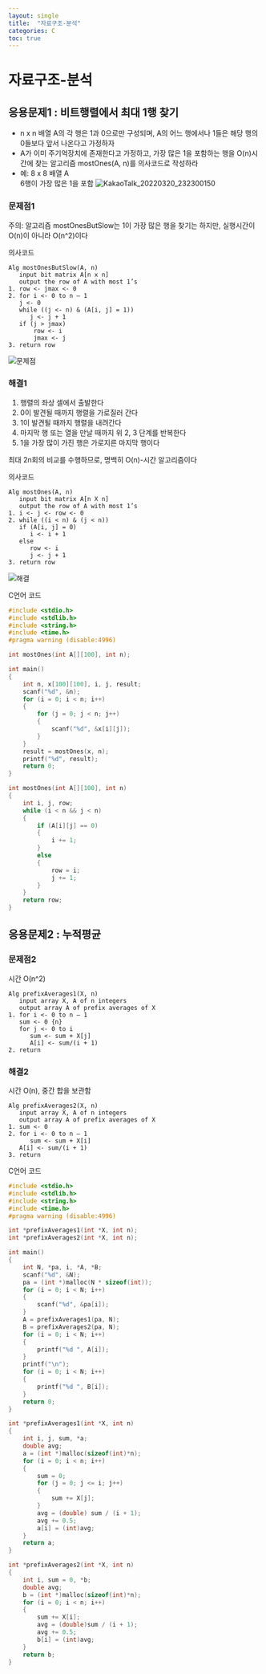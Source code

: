 ```yaml
---
layout: single
title:  "자료구조-분석"
categories: C
toc: true
---
```


# 자료구조-분석

## 응용문제1 : 비트행렬에서 최대 1행 찾기
- n x n 배열 A의 각 행은 1과 0으로만 구성되며, A의 어느 행에서나 1들은 해당 행의 0들보다 앞서 나온다고 가정하자
- A가 이미 주기억장치에 존재한다고 가정하고, 가장 많은 1을 포함하는 행을 O(n)시간에 찾는 알고리즘 mostOnes(A, n)를 의사코드로 작성하라
- 예: 8 x 8 배열 A  
    6행이 가장 많은 1을 포함
![KakaoTalk_20220320_232300150](https://user-images.githubusercontent.com/63334368/159167089-2597e35f-a2af-4807-ab32-c85babe6cb41.png)

### 문제점1
주의: 알고리즘 mostOnesButSlow는 1이 가장 많은 행을 찾기는 하지만, 실행시간이 O(n)이 아니라 O(n^2)이다

의사코드  
```
Alg mostOnesButSlow(A, n)  
   input bit matrix A[n x n]  
   output the row of A with most 1’s  
1. row <- jmax <- 0
2. for i <- 0 to n – 1
   j <- 0
   while ((j <- n) & (A[i, j] = 1))
      j <- j + 1
   if (j > jmax)
       row <- i
       jmax <- j
3. return row
```
![문제점](https://user-images.githubusercontent.com/63334368/159167550-e774c3c2-1508-431f-b656-8202e7874731.png)


### 해결1
1. 행렬의 좌상 셀에서 출발한다
2. 0이 발견될 때까지 행렬을 가로질러 간다
3. 1이 발견될 때까지 행렬을 내려간다
4. 마지막 행 또는 열을 만날 때까지 위 2, 3 단계를 반복한다
5. 1을 가장 많이 가진 행은 가로지른 마지막 행이다

최대 2n회의 비교를 수행하므로, 명백히 O(n)-시간 알고리즘이다

의사코드 
```
Alg mostOnes(A, n)  
   input bit matrix A[n X n]  
   output the row of A with most 1’s  
1. i <- j <- row <- 0  
2. while ((i < n) & (j < n))  
   if (A[i, j] = 0)  
      i <- i + 1  
   else  
      row <- i  
      j <- j + 1  
3. return row  
```
![해결](https://user-images.githubusercontent.com/63334368/159167551-fbf3a48a-5506-4009-965a-15b206854ee6.png)

C언어 코드
```c
#include <stdio.h>
#include <stdlib.h>
#include <string.h>
#include <time.h>
#pragma warning (disable:4996)

int mostOnes(int A[][100], int n);

int main()
{
	int n, x[100][100], i, j, result;
	scanf("%d", &n);
	for (i = 0; i < n; i++)
	{
		for (j = 0; j < n; j++)
		{
			scanf("%d", &x[i][j]);
		}
	}
	result = mostOnes(x, n);
	printf("%d", result);
	return 0;
}

int mostOnes(int A[][100], int n)
{
	int i, j, row;
	while (i < n && j < n)
	{
		if (A[i][j] == 0)
		{
			i += 1;
		}
		else
		{
			row = i;
			j += 1;
		}
	}
	return row;
}
```

## 응용문제2 : 누적평균

### 문제점2
시간 O(n^2)
```
Alg prefixAverages1(X, n)  
   input array X, A of n integers  
   output array A of prefix averages of X  
1. for i <- 0 to n – 1  
   sum <- 0 {n}  
   for j <- 0 to i  
      sum <- sum + X[j]   
      A[i] <- sum/(i + 1)   
2. return
```
### 해결2
시간 O(n), 중간 합을 보관함
```
Alg prefixAverages2(X, n)   
   input array X, A of n integers  
   output array A of prefix averages of X  
1. sum <- 0  
2. for i <- 0 to n – 1  
      sum <- sum + X[i]   
   A[i] <- sum/(i + 1)   
3. return
```
C언어 코드
```c
#include <stdio.h>
#include <stdlib.h>
#include <string.h>
#include <time.h>
#pragma warning (disable:4996)

int *prefixAverages1(int *X, int n);
int *prefixAverages2(int *X, int n);

int main()
{
	int N, *pa, i, *A, *B;
	scanf("%d", &N);
	pa = (int *)malloc(N * sizeof(int));
	for (i = 0; i < N; i++)
	{
		scanf("%d", &pa[i]);
	}
	A = prefixAverages1(pa, N);
	B = prefixAverages2(pa, N);
	for (i = 0; i < N; i++)
	{
		printf("%d ", A[i]);
	}
	printf("\n");
	for (i = 0; i < N; i++)
	{
		printf("%d ", B[i]);
	}
	return 0;
}

int *prefixAverages1(int *X, int n)
{
	int i, j, sum, *a;
	double avg;
	a = (int *)malloc(sizeof(int)*n);
	for (i = 0; i < n; i++)
	{
		sum = 0;
		for (j = 0; j <= i; j++)
		{
			sum += X[j];
		}
		avg = (double) sum / (i + 1);
		avg += 0.5;
		a[i] = (int)avg;
	}
	return a;
}

int *prefixAverages2(int *X, int n)
{
	int i, sum = 0, *b;
	double avg;
	b = (int *)malloc(sizeof(int)*n);
	for (i = 0; i < n; i++)
	{
		sum += X[i];
		avg = (double)sum / (i + 1);
		avg += 0.5;
		b[i] = (int)avg;
	}
	return b;
}
```